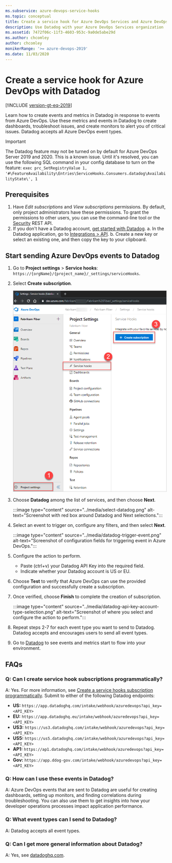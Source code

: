 ```yaml
---
ms.subservice: azure-devops-service-hooks
ms.topic: conceptual
title: Create a service hook for Azure DevOps Services and Azure DevOps Server with Datadog.
description: Use Datadog with your Azure DevOps Services organization
ms.assetid: 7472f06c-11f3-4603-953c-9a0de5abe29d
ms.author: chcomley
author: chcomley
monikerRange: '>= azure-devops-2019'
ms.date: 11/03/2020
---
```

# Create a service hook for Azure DevOps with Datadog 

[!INCLUDE [version-gt-eq-2019](../../includes/version-gt-eq-2019.md)]

Learn how to create events and metrics in Datadog in response to events from Azure DevOps. Use these metrics and events in Datadog to create dashboards, troubleshoot issues, and create monitors to alert you of critical issues. Datadog accepts all Azure DevOps event types.

> [!IMPORTANT]
> The Datadog feature may not be turned on by default for Azure DevOps Server 2019 and 2020. This is a known issue. Until it's resolved, you can use the following SQL command in your config database to turn on the feature:
`exec prc_SetRegistryValue 1, '#\FeatureAvailability\Entries\ServiceHooks.Consumers.datadog\AvailabilityState\', 1`

## Prerequisites

1. Have *Edit subscriptions* and *View subscriptions* permissions. By default, only project administrators have these permissions. To grant the permissions to other users, you can use the command-line tool or the [Security](/rest/api/azure/devops/security/?view=azure-devops-rest-6.0&preserve-view=true) REST API.
2. If you don't have a Datadog account, [get started with Datadog](https://aka.ms/AzureDevOpsDataDog).
   a. In the Datadog application, go to [Integrations > API](https://aka.ms/AzureDevOpsDataDogAPI).
   b. Create a new key or select an existing one, and then copy the key to your clipboard. 

## Start sending Azure DevOps events to Datadog

1. Go to **Project settings** > **Service hooks**: `https://{orgName}/{project_name}/_settings/serviceHooks`.

2. Select **Create subscription**.

   ![Select Create subscription from the Service hooks page](../media/service-hooks-page-select-create-subscription.png)

3. Choose **Datadog** among the list of services, and then choose **Next**.

   :::image type="content" source="../media/select-datadog.png" alt-text="Screenshot with red box around Datadog and Next selections.":::

4. Select an event to trigger on, configure any filters, and then select **Next**.

   :::image type="content" source="../media/datadog-trigger-event.png" alt-text="Screenshot of configuration fields for triggering event in Azure DevOps.":::

5. Configure the action to perform.
   - Paste (ctrl+v) your Datadog API Key into the required field.
   - Indicate whether your Datadog account is US or EU.

6. Choose **Test** to verify that Azure DevOps can use the provided configuration and successfully create a subscription.

7. Once verified, choose **Finish** to complete the creation of subscription.

   :::image type="content" source="../media/datadog-api-key-account-type-selection.png" alt-text="Screenshot of where you select and configure the action to perform.":::

8.	Repeat steps 2-7 for each event type you want to send to Datadog. Datadog accepts and encourages users to send all event types.
9.	Go to [Datadog](https://app.datadoghq.com/account/login) to see events and metrics start to flow into your environment.

## FAQs

### Q: Can I create service hook subscriptions programmatically?

A: Yes. For more information, see [Create a service hooks subscription programmatically](../create-subscription.md). Submit to either of the following Datadog endpoints: 

- **US:** `https://app.datadoghq.com/intake/webhook/azuredevops?api_key=<API_KEY>`
- **EU:** `https://app.datadoghq.eu/intake/webhook/azuredevops?api_key=<API_KEY>`
- **US3:** `https://us3.datadoghq.com/intake/webhook/azuredevops?api_key=<API_KEY>`
- **US5:** `https://us5.datadoghq.com/intake/webhook/azuredevops?api_key=<API_KEY>`
- **AP1:** `https://ap1.datadoghq.com/intake/webhook/azuredevops?api_key=<API_KEY>`
- **Gov:** `https://app.ddog-gov.com/intake/webhook/azuredevops?api_key=<API_KEY>`

### Q: How can I use these events in Datadog?

A: Azure DevOps events that are sent to Datadog are useful for creating dashboards, setting up monitors, and finding correlations during troubleshooting. You can also use them to get insights into how your developer operations processes impact application performance. 

### Q: What event types can I send to Datadog?

A: Datadog accepts all event types.

### Q: Can I get more general information about Datadog?

A: Yes, see [datadoghq.com](https://datadoghq.com).
